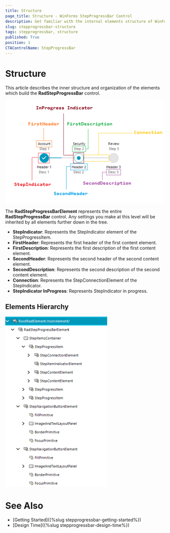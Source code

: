 ```yaml
---
title: Structure
page_title: Structure - WinForms StepProgressBar Control
description: Get familiar with the internal elements structure of WinForms StepProgressBar. 
slug: stepprogressbar-structure
tags: stepprogressbar, structure
published: True
position: 1 
CTAControlName: StepProgressBar
---
```


# Structure 

This article describes the inner structure and organization of the elements which build the **RadStepProgressBar** control.
 

![winforms/StepProgressBar-structure 001](images/stepprogressbar-structure001.png) 

The __RadStepProgressBarElement__ represents the entire __RadStepProgressBar__ control. Any settings you make at this level will be inherited by all elements further down in the tree.

* __StepIndicator__: Represents the StepIndicator element of the StepProgressItem.
* __FirstHeader__: Represents the first header of the first content element.
* __FirstDescription__: Represents the first description of the first content element. 
* __SecondHeader__: Represents the second header of the second content element.
* __SecondDescription__: Represents the second description of the second content element.        
* __Connection__: Represents the StepConnectionElement of the StepIndicator.
* __StepIndicator InProgress__: Represents StepIndicator in progress.

## Elements Hierarchy

![winforms/StepProgressBar-structure 002](images/stepprogressbar-structure002.png) 

# See Also

* [Getting Started]({%slug stepprogressbar-getting-started%})
* [Design Time]({%slug stepprogressbar-design-time%}) 
 
        
